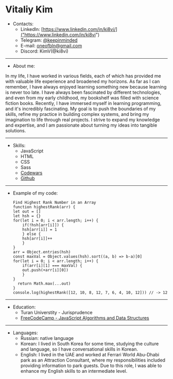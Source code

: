 # Vitaliy Kim
 
* Contacts:
    + LinkedIn: [https://www.linkedin.com/in/ki8vi/]("https://www.linkedin.com/in/ki8vi")
    + Telegram: [@keepinminded]("@keepinminded")
    + E-mail: oneofbln@gmail.com
    + Discord: KimV(@ki8vi)
   
****
* About me:
    
In my life, I have worked in various fields, each of which has provided me with valuable life experience and broadened my horizons. As far as I can remember, I have always enjoyed learning something new because learning is never too late. I have always been fascinated by different technologies, and even from my early childhood, my bookshelf was filled with science fiction books. Recently, I have immersed myself in learning programming, and it's incredibly fascinating. My goal is to push the boundaries of my skills, refine my practice in building complex systems, and bring my imagination to life through real projects. I strive to expand my knowledge and expertise, and I am passionate about turning my ideas into tangible solutions.

****
* Skills:
    + JavaScript
    + HTML
    + CSS
    + Sass
    + [Codewars]("https://www.codewars.com/users/ki8vi")
    + [Github]("https://github.com/ki8vi")
  
****
 * Example of my code:
    ```
    Find Highest Rank Number in an Array
    function highestRank(arr) {
    let out = []
    let hsh = {}
    for(let i = 0; i < arr.length; i++) {
        if(!hsh[arr[i]]) {
        hsh[arr[i]] = 1
        } else {
        hsh[arr[i]]++
        }
    }
    arr = Object.entries(hsh)
    const maxVal = Object.values(hsh).sort((a, b) => b-a)[0]
    for(let i = 0; i < arr.length; i++) {
        if(arr[i][1] === maxVal) {
        out.push(+arr[i][0])
        }
    }
      return Math.max(...out)
    }
    console.log(highestRank([12, 10, 8, 12, 7, 6, 4, 10, 12])) // -> 12
    ```
****
 * Education:
    + Turan Universtity - Jurisprudence
    + [FreeCodeCamp - JavaScript Algorithms and Data Structures]("https://www.freecodecamp.org/certification/KimV/javascript-algorithms-and-data-structures")
  
****
 * Languages:
    + Russian: native language
    + Korean: I lived in South Korea for some time, studying the culture and language, so I have conversational skills in Korean.
    + English: I lived in the UAE and worked at Ferrari World Abu-Dhabi park as an Attraction Consultant, where my responsibilities included providing information to park guests. Due to this role, I was able to enhance my English skills to an intermediate level.